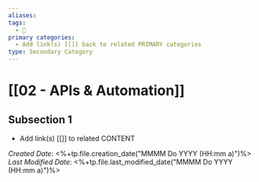 ```yaml
---
aliases: 
tags:
  - 🥈
primary categories:
  - Add link(s) [[]] back to related PRIMARY categories
type: Secondary Category
---
```

# [[02 - APIs & Automation]]

## Subsection 1
* Add link(s) [[]] to related CONTENT

*Created Date*: <%+tp.file.creation_date("MMMM Do YYYY (HH:mm a)")%>  
*Last Modified Date*: <%+tp.file.last_modified_date("MMMM Do YYYY (HH:mm a)")%>
